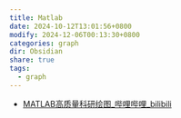 ```yaml
---
title: Matlab
date: 2024-10-12T13:01:56+0800
modify: 2024-12-06T00:13:30+0800
categories: graph
dir: Obsidian
share: true
tags:
  - graph
---
```


- [MATLAB高质量科研绘图\_哔哩哔哩\_bilibili](https://www.bilibili.com/video/BV1hN41117sz/)
